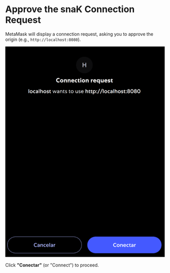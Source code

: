 # Approve the snaK Connection Request

MetaMask will display a connection request, asking you to approve the origin (e.g., `http://localhost:8080`).

![Connection Request](../images/connection-request.png)

Click **"Conectar"** (or "Connect") to proceed.
